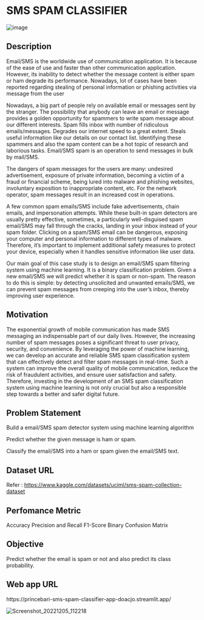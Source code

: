 <h1>SMS SPAM CLASSIFIER</h1>


![image](https://user-images.githubusercontent.com/115543070/231711142-6189377b-ad18-4e72-8f8a-3baae59dbf86.png)

<h2> Description </h2>
Email/SMS is the worldwide use of communication application. It is because of the ease of use and faster than other communication application. However, its inability to detect whether the message content is either spam or ham degrade its performance. Nowadays, lot of cases have been reported regarding stealing of personal information or phishing activities via message from the user

Nowadays, a big part of people rely on available email or messages sent by the stranger. The possibility that anybody can leave an email or message provides a golden opportunity for spammers to write spam message about our different interests. Spam fills inbox with number of ridiculous emails/messages. Degrades our internet speed to a great extent. Steals useful information like our details on our contact list. Identifying these spammers and also the spam content can be a hot topic of research and laborious tasks. Email/SMS spam is an operation to send messages in bulk by mail/SMS.

The dangers of spam messages for the users are many: undesired advertisement, exposure of private information, becoming a victim of a fraud or financial scheme, being lured into malware and phishing websites, involuntary exposition to inappropriate content, etc. For the network operator, spam messages result in an increased cost in operations.

A few common spam emails/SMS include fake advertisements, chain emails, and impersonation attempts. While these built-in spam detectors are usually pretty effective, sometimes, a particularly well-disguised spam email/SMS may fall through the cracks, landing in your inbox instead of your spam folder. Clicking on a spam/SMS email can be dangerous, exposing your computer and personal information to different types of malware. Therefore, it’s important to implement additional safety measures to protect your device, especially when it handles sensitive information like user data.

Our main goal of this case study is to design an email/SMS spam filtering system using machine learning. It is a binary classification problem. Given a new email/SMS we will predict whether it is spam or non-spam. The reason to do this is simple: by detecting unsolicited and unwanted emails/SMS, we can prevent spam messages from creeping into the user’s inbox, thereby improving user experience.

<h2>Motivation</h2>
The exponential growth of mobile communication has made SMS messaging an indispensable part of our daily lives. However, the increasing number of spam messages poses a significant threat to user privacy, security, and convenience. By leveraging the power of machine learning, we can develop an accurate and reliable SMS spam classification system that can effectively detect and filter spam messages in real-time. Such a system can improve the overall quality of mobile communication, reduce the risk of fraudulent activities, and ensure user satisfaction and safety. Therefore, investing in the development of an SMS spam classification system using machine learning is not only crucial but also a responsible step towards a better and safer digital future.

<h2>Problem Statement</h2>

Build a email/SMS spam detector system using machine learning algorithm
  
Predict whether the given message is ham or spam.
  
Classify the email/SMS into a ham or spam given the email/SMS text.


  <h2>Dataset URL</h2>

Refer : https://www.kaggle.com/datasets/uciml/sms-spam-collection-dataset


<h2>Perfomance Metric </h2>

Accuracy
Precision and Recall
F1-Score
Binary Confusion Matrix

<h2>Objective</h2>
 Predict whether the email is spam or not and also predict its class probability.

<h2>Web app URL</h2>
  https://princebari-sms-spam-classifier-app-doacjo.streamlit.app/
  
![Screenshot_20221205_112218](https://user-images.githubusercontent.com/115543070/205559556-e06161c5-03b2-462f-aab0-924b91da87a9.png)

